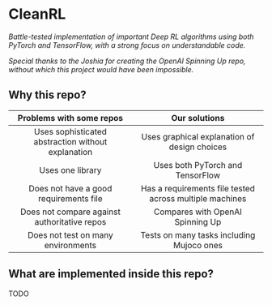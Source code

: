 # CleanRL

*Battle-tested implementation of important Deep RL algorithms using both PyTorch and TensorFlow, with a strong focus on understandable code.*

*Special thanks to the Joshia for creating the OpenAI Spinning Up repo, without which this project would have been impossible.*

## Why this repo?

|              Problems with some repos              |                 Our solutions                |
|:--------------------------------------------------:|:--------------------------------------------:|
| Uses sophisticated abstraction without explanation | Uses graphical explanation of design choices |
|                  Uses one library                  |       Uses both PyTorch and TensorFlow       |
| Does not have a good requirements file             | Has a requirements file tested across multiple machines |
|    Does not compare against authoritative repos    |       Compares with OpenAI Spinning Up       |
|         Does not test on many environments         |   Tests on many tasks including Mujoco ones  |

## What are implemented inside this repo?

TODO
